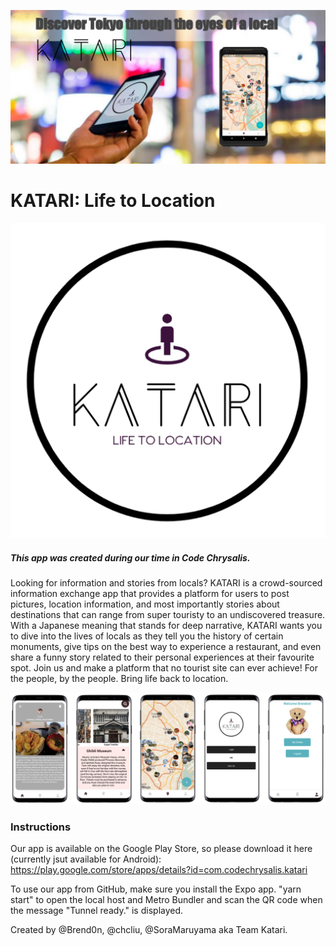 <p align="center">
  <img src="https://raw.githubusercontent.com/Katari-CC/KatariApp/master/graphics/featureGraphic.png">
</p>

# KATARI: Life to Location
<p align="center">
  <img src="https://raw.githubusercontent.com/Katari-CC/KatariApp/master/graphics/icon_white.png">
</p>  

##### This app was created during our time in Code Chrysalis.

Looking for information and stories from locals? KATARI is a crowd-sourced information exchange app that provides a platform for users to post pictures, location information, and most importantly stories about destinations that can range from super touristy to an undiscovered treasure. With a Japanese meaning that stands for deep narrative, KATARI wants you to dive into the lives of locals as they tell you the history of certain monuments, give tips on the best way to experience a restaurant, and even share a funny story related to their personal experiences at their favourite spot. Join us and make a platform that no tourist site can ever achieve! For the people, by the people. Bring life back to location.

<img src="https://raw.githubusercontent.com/Katari-CC/KatariApp/master/graphics/screenshots/Screen%20Shot%202018-12-27%20at%201.12.13%20pm.png">

### Instructions

Our app is available on the Google Play Store, so please download it here (currently jsut available for Android): 
https://play.google.com/store/apps/details?id=com.codechrysalis.katari

To use our app from GitHub, make sure you install the Expo app.
"yarn start" to open the local host and Metro Bundler and scan the QR code when the message "Tunnel ready." is displayed.

Created by @Brend0n, @chcliu, @SoraMaruyama aka Team Katari.

